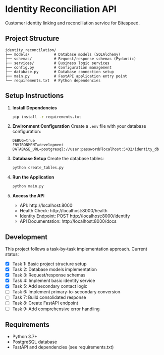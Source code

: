 # Identity Reconciliation API

Customer identity linking and reconciliation service for Bitespeed.

## Project Structure

```
identity_reconcilation/
├── models/           # Database models (SQLAlchemy)
├── schemas/          # Request/response schemas (Pydantic)  
├── services/         # Business logic services
├── config.py         # Configuration management
├── database.py       # Database connection setup
├── main.py           # FastAPI application entry point
└── requirements.txt  # Python dependencies
```

## Setup Instructions

1. **Install Dependencies**
   ```bash
   pip install -r requirements.txt
   ```

2. **Environment Configuration**
   Create a `.env` file with your database configuration:
   ```
   DEBUG=true
   ENVIRONMENT=development
   DATABASE_URL=postgresql://user:password@localhost:5432/identity_db
   ```

3. **Database Setup**
   Create the database tables:
   ```bash
   python create_tables.py
   ```

4. **Run the Application**
   ```bash
   python main.py
   ```

4. **Access the API**
   - API: http://localhost:8000
   - Health Check: http://localhost:8000/health
   - Identity Endpoint: POST http://localhost:8000/identify
   - API Documentation: http://localhost:8000/docs

## Development

This project follows a task-by-task implementation approach. Current status:

- [x] Task 1: Basic project structure setup
- [x] Task 2: Database models implementation  
- [x] Task 3: Request/response schemas
- [x] Task 4: Implement basic identity service
- [x] Task 5: Add secondary contact logic
- [ ] Task 6: Implement primary-to-secondary conversion
- [ ] Task 7: Build consolidated response
- [ ] Task 8: Create FastAPI endpoint
- [ ] Task 9: Add comprehensive error handling

## Requirements

- Python 3.7+
- PostgreSQL database
- FastAPI and dependencies (see requirements.txt) 